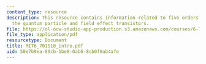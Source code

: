 ```yaml
---
content_type: resource
description: This resource contains information related to five orders of magnitude,
  the quantum particle and field effect transistors.
file: https://ol-ocw-studio-app-production.s3.amazonaws.com/courses/6-701-introduction-to-nanoelectronics-spring-2010/58e7b9ea89cb1be80ab68cb0f0ab4afe_MIT6_701S10_intro.pdf
file_type: application/pdf
resourcetype: Document
title: MIT6_701S10_intro.pdf
uid: 58e7b9ea-89cb-1be8-0ab6-8cb0f0ab4afe
---
```

